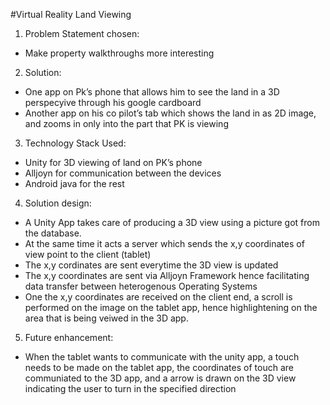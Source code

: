 #Virtual Reality Land Viewing
1. Problem Statement chosen:
  - Make property walkthroughs more interesting
2. Solution:
  - One app on Pk’s phone that allows him to see the land in a 3D perspecyive through his google cardboard
  - Another app on his co pilot’s tab which shows the land in as  2D image, and zooms in only into the part that PK is viewing
3.	Technology Stack Used:
  - Unity for 3D viewing of land on PK’s phone
  - Alljoyn for communication between the devices
  - Android java for the rest
4.	Solution design:
  - A Unity App takes care of producing a 3D view using a picture got from the database.
  - At the same time it acts a server which sends the x,y coordinates of view point to the client (tablet)
  - The x,y cordinates are sent everytime the 3D view is updated
  - The x,y coordinates are sent via Alljoyn Framework hence facilitating data transfer between heterogenous Operating Systems
  - One the x,y coordinates are received on the client end, a scroll is performed on the image on the tablet app, hence highlightening on the area that is being veiwed in the 3D app.
5. Future enhancement:
  - When the tablet wants to communicate with the unity app, a touch needs to be made on the tablet app, the coordinates of touch are communiated to the 3D app, and a arrow is drawn on the 3D view indicating the user to turn in the specified direction
								
